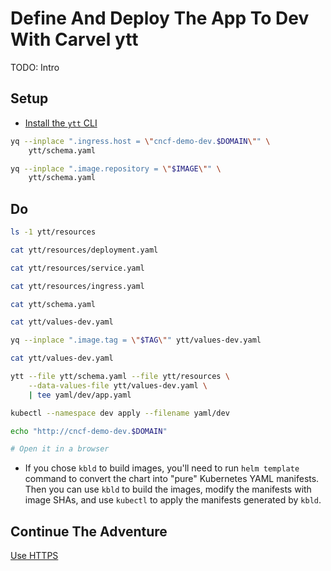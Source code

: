 # Define And Deploy The App To Dev With Carvel ytt

TODO: Intro

## Setup

* [Install the `ytt` CLI](https://carvel.dev/ytt/docs/v0.44.0/install)

```bash
yq --inplace ".ingress.host = \"cncf-demo-dev.$DOMAIN\"" \
    ytt/schema.yaml

yq --inplace ".image.repository = \"$IMAGE\"" \
    ytt/schema.yaml
```

## Do

```bash
ls -1 ytt/resources

cat ytt/resources/deployment.yaml

cat ytt/resources/service.yaml

cat ytt/resources/ingress.yaml

cat ytt/schema.yaml

cat ytt/values-dev.yaml

yq --inplace ".image.tag = \"$TAG\"" ytt/values-dev.yaml

cat ytt/values-dev.yaml

ytt --file ytt/schema.yaml --file ytt/resources \
    --data-values-file ytt/values-dev.yaml \
    | tee yaml/dev/app.yaml

kubectl --namespace dev apply --filename yaml/dev

echo "http://cncf-demo-dev.$DOMAIN"

# Open it in a browser
```

* If you chose `kbld` to build images, you'll need to run `helm template` command to convert the chart into "pure" Kubernetes YAML manifests. Then you can use `kbld` to build the images, modify the manifests with image SHAs, and use `kubectl` to apply the manifests generated by `kbld`.

## Continue The Adventure

[Use HTTPS](../https/story.md)
